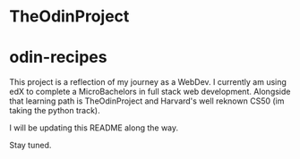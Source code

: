 # TheOdinProject
# odin-recipes

This project is a reflection of my journey as a WebDev. I currently am using edX to complete a MicroBachelors in full stack web development. Alongside that learning path is TheOdinProject and Harvard's well reknown CS50 (im taking the python track). 

I will be updating this README along the way.

Stay tuned.
